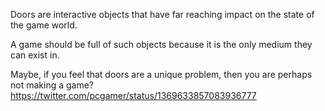 Doors are interactive objects that have far reaching impact on the state of the game world.

A game should be full of such objects because it is the only medium they can exist in.

Maybe, if you feel that doors are a unique problem, then you are perhaps not making a game? https://twitter.com/pcgamer/status/1369633857083936777